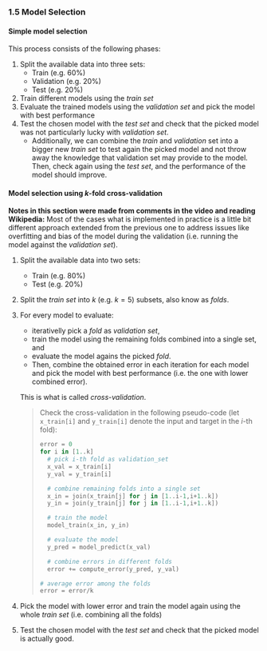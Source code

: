 ### 1.5 Model Selection
#### Simple model selection
This process consists of the following phases:
1. Split the available data into three sets:
   - Train (e.g. $60\%$)
   - Validation (e.g. $20\%$)
   - Test (e.g. $20\%$)
1. Train different models using the _train set_
1. Evaluate the trained models using the _validation set_ and pick the model with best performance
1. Test the chosen model with the _test set_ and check that the picked model was not particularly lucky with _validation set_.
   - Additionally, we can combine the _train_ and _validation_ set into a bigger new _train set_ to test again the picked model and not throw away the knowledge that validation set may provide to the model. Then, check again using the _test set_, and the performance of the model should improve.

#### Model selection using $k$-fold cross-validation 
**Notes in this section were made from comments in the video and reading Wikipedia:**
Most of the cases what is implemented in practice is a little bit different approach extended from the previous one to address issues like overfitting and bias of the model during the validation (i.e. running the model against the _validation set_).

1. Split the available data into two sets:
   - Train (e.g. $80\%$)
   - Test (e.g. $20\%$)
1. Split the _train set_ into $k$ (e.g. $k=5$) subsets, also know as _folds_. 
1. For every model to evaluate: 
   - iterativelly pick a _fold_ as _validation set_, 
   - train the model using the remaining folds combined into a single set, and 
   - evaluate the model agains the picked _fold_. 
   - Then, combine the obtained error in each iteration for each model and pick the model with best performance (i.e. the one with lower combined error). 
   
   This is what is called _cross-validation_. 

    >Check the  cross-validation in the following pseudo-code (let `x_train[i]` and `y_train[i]` denote the input and target in the $i$-th fold):
    >```python
    >error = 0
    >for i in [1..k]
    >   # pick i-th fold as validation_set
    >   x_val = x_train[i]
    >   y_val = y_train[i]
    >
    >   # combine remaining folds into a single set  
    >   x_in = join(x_train[j] for j in [1..i-1,i+1..k])
    >   y_in = join(y_train[j] for j in [1..i-1,i+1..k])
    >
    >   # train the model
    >   model_train(x_in, y_in)
    >
    >   # evaluate the model 
    >   y_pred = model_predict(x_val)
    >
    >   # combine errors in different folds
    >   error += compute_error(y_pred, y_val)
    >
    ># average error among the folds
    >error = error/k
    >```
1. Pick the model with lower error and train the model again using the whole _train set_ (i.e. combining all the folds)
1. Test the chosen model with the _test set_ and check that the picked model is actually good.